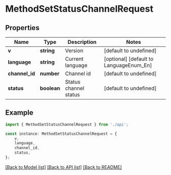 # MethodSetStatusChannelRequest


## Properties

Name | Type | Description | Notes
------------ | ------------- | ------------- | -------------
**v** | **string** | Version | [default to undefined]
**language** | **string** | Current language | [optional] [default to LanguageEnum_En]
**channel_id** | **number** | Channel id | [default to undefined]
**status** | **boolean** | Status channel status | [default to undefined]

## Example

```typescript
import { MethodSetStatusChannelRequest } from './api';

const instance: MethodSetStatusChannelRequest = {
    v,
    language,
    channel_id,
    status,
};
```

[[Back to Model list]](../README.md#documentation-for-models) [[Back to API list]](../README.md#documentation-for-api-endpoints) [[Back to README]](../README.md)
